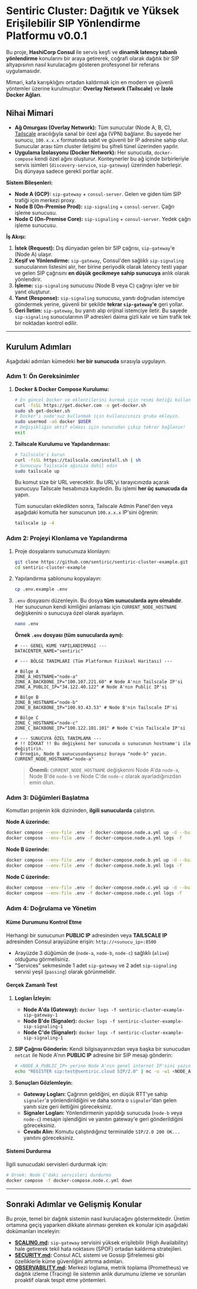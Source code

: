 # Sentiric Cluster: Dağıtık ve Yüksek Erişilebilir SIP Yönlendirme Platformu v0.0.1

Bu proje, **HashiCorp Consul** ile servis keşfi ve **dinamik latency tabanlı yönlendirme** konularını bir araya getirerek, coğrafi olarak dağıtık bir SIP altyapısının nasıl kurulacağını gösteren profesyonel bir referans uygulamasıdır.

Mimari, kafa karışıklığını ortadan kaldırmak için en modern ve güvenli yöntemler üzerine kurulmuştur: **Overlay Network (Tailscale)** ve **İzole Docker Ağları**.

## Nihai Mimari

- **Ağ Omurgası (Overlay Network):** Tüm sunucular (Node A, B, C), [Tailscale](https://tailscale.com/) aracılığıyla sanal bir özel ağa (VPN) bağlanır. Bu sayede her sunucu, `100.x.x.x` formatında sabit ve güvenli bir IP adresine sahip olur. Sunucular arası tüm cluster iletişimi bu şifreli tünel üzerinden yapılır.
- **Uygulama İzolasyonu (Docker Network):** Her sunucuda, `docker-compose` kendi özel ağını oluşturur. Konteynerler bu ağ içinde birbirleriyle servis isimleri (`discovery-service`, `sip-gateway`) üzerinden haberleşir. Dış dünyaya sadece gerekli portlar açılır.

**Sistem Bileşenleri:**
- **Node A (GCP):** `sip-gateway` + `consul-server`. Gelen ve giden tüm SIP trafiği için merkezi proxy.
- **Node B (On-Premise Prod):** `sip-signaling` + `consul-server`. Çağrı işleme sunucusu.
- **Node C (On-Premise Core):** `sip-signaling` + `consul-server`. Yedek çağrı işleme sunucusu.

**İş Akışı:**
1.  **İstek (Request):** Dış dünyadan gelen bir SIP çağrısı, `sip-gateway`'e (Node A) ulaşır.
2.  **Keşif ve Yönlendirme:** `sip-gateway`, Consul'den sağlıklı `sip-signaling` sunucularının listesini alır, her birine periyodik olarak latency testi yapar ve gelen SIP çağrısını **en düşük gecikmeye sahip sunucuya** anlık olarak yönlendirir.
3.  **İşleme:** `sip-signaling` sunucusu (Node B veya C) çağrıyı işler ve bir yanıt oluşturur.
4.  **Yanıt (Response):** `sip-signaling` sunucusu, yanıtı doğrudan istemciye göndermek yerine, güvenli bir şekilde **tekrar `sip-gateway`'e** geri yollar.
5.  **Geri İletim:** `sip-gateway`, bu yanıtı alıp orijinal istemciye iletir. Bu sayede `sip-signaling` sunucularının IP adresleri daima gizli kalır ve tüm trafik tek bir noktadan kontrol edilir.

---

## Kurulum Adımları

Aşağıdaki adımları kümedeki **her bir sunucuda** sırasıyla uygulayın.

### Adım 1: Ön Gereksinimler

1.  **Docker & Docker Compose Kurulumu:**
    ```bash
    # En güncel Docker ve eklentilerini kurmak için resmi betiği kullanın.
    curl -fsSL https://get.docker.com -o get-docker.sh
    sudo sh get-docker.sh
    # Docker'ı sudo'suz kullanmak için kullanıcınızı gruba ekleyin.
    sudo usermod -aG docker $USER
    # Değişikliğin aktif olması için sunucudan çıkıp tekrar bağlanın!
    exit
    ```

2.  **Tailscale Kurulumu ve Yapılandırması:**
    ```bash
    # Tailscale'i kurun
    curl -fsSL https://tailscale.com/install.sh | sh
    # Sunucuyu Tailscale ağınıza dahil edin
    sudo tailscale up
    ```
    Bu komut size bir URL verecektir. Bu URL'yi tarayıcınızda açarak sunucuyu Tailscale hesabınıza kaydedin. Bu işlemi **her üç sunucuda da** yapın.
    
    Tüm sunucuları ekledikten sonra, Tailscale Admin Panel'den veya aşağıdaki komutla her sunucunun `100.x.x.x` IP'sini öğrenin:
    ```bash
    tailscale ip -4
    ```

### Adım 2: Projeyi Klonlama ve Yapılandırma

1.  Proje dosyalarını sunucunuza klonlayın:
    ```bash
    git clone https://github.com/sentiric/sentiric-cluster-example.git
    cd sentiric-cluster-example
    ```
2.  Yapılandırma şablonunu kopyalayın:
    ```bash
    cp .env.example .env
    ```
3.  `.env` dosyasını düzenleyin. Bu dosya **tüm sunucularda aynı olmalıdır**. Her sunucunun kendi kimliğini anlaması için `CURRENT_NODE_HOSTNAME` değişkenini o sunucuya özel olarak ayarlayın.
    ```bash
    nano .env
    ```
    **Örnek `.env` dosyası (tüm sunucularda aynı):**
    ```dotenv
    # --- GENEL KÜME YAPILANDIRMASI ---
    DATACENTER_NAME="sentiric"

    # --- BÖLGE TANIMLARI (Tüm Platformun Fiziksel Haritası) ---

    # Bölge A
    ZONE_A_HOSTNAME="node-a" 
    ZONE_A_BACKBONE_IP="100.107.221.60" # Node A'nın Tailscale IP'si
    ZONE_A_PUBLIC_IP="34.122.40.122" # Node A'nın Public IP'si

    # Bölge B
    ZONE_B_HOSTNAME="node-b"
    ZONE_B_BACKBONE_IP="100.93.43.53" # Node B'nin Tailscale IP'si

    # Bölge C
    ZONE_C_HOSTNAME="node-c"
    ZONE_C_BACKBONE_IP="100.122.101.101" # Node C'nin Tailscale IP'si

    # --- SUNUCUYA ÖZEL TANIMLAMA ---
    # !! DİKKAT !! Bu değişkeni her sunucuda o sunucunun hostname'i ile değiştirin.
    # Örneğin, Node B sunucusundaysanız buraya "node-b" yazın.
    CURRENT_NODE_HOSTNAME="node-a"
    ```
    > **Önemli:** `CURRENT_NODE_HOSTNAME` değişkenini Node A'da `node-a`, Node B'de `node-b` ve Node C'de `node-c` olarak ayarladığınızdan emin olun.

### Adım 3: Düğümleri Başlatma

Komutları projenin kök dizininden, **ilgili sunucularda** çalıştırın.

**Node A üzerinde:**
```bash
docker compose --env-file .env -f docker-compose.node.a.yml up -d --build
docker compose --env-file .env -f docker-compose.node.a.yml logs -f 
```

**Node B üzerinde:**
```bash
docker compose --env-file .env -f docker-compose.node.b.yml up -d --build
docker compose --env-file .env -f docker-compose.node.b.yml logs -f 
```

**Node C üzerinde:**
```bash
docker compose --env-file .env -f docker-compose.node.c.yml up -d --build
docker compose --env-file .env -f docker-compose.node.c.yml logs -f 
```

### Adım 4: Doğrulama ve Yönetim

#### Küme Durumunu Kontrol Etme
Herhangi bir sunucunun **PUBLIC IP** adresinden veya **TAILSCALE IP** adresinden Consul arayüzüne erişin: `http://<sunucu_ip>:8500`

-   Arayüzde 3 düğümün de (`node-a`, `node-b`, `node-c`) sağlıklı (`alive`) olduğunu görmelisiniz.
-   "Services" sekmesinde 1 adet `sip-gateway` ve 2 adet `sip-signaling` servisi yeşil (`passing`) olarak görünmelidir.

#### Gerçek Zamanlı Test
1.  **Logları İzleyin:**
    - **Node A'da (Gateway):** `docker logs -f sentiric-cluster-example-sip-gateway-1`
    - **Node B'de (Signaler):** `docker logs -f sentiric-cluster-example-sip-signaling-1`
    - **Node C'de (Signaler):** `docker logs -f sentiric-cluster-example-sip-signaling-1`

2.  **SIP Çağrısı Gönderin:** Kendi bilgisayarınızdan veya başka bir sunucudan `netcat` ile Node A'nın **PUBLIC IP** adresine bir SIP mesajı gönderin:
    ```bash
    # <NODE_A_PUBLIC_IP> yerine Node A'nın genel internet IP'sini yazın.
    echo "REGISTER sip:test@sentiric.cloud SIP/2.0" | nc -u -w1 <NODE_A_PUBLIC_IP> 5060
    ```
3.  **Sonuçları Gözlemleyin:**
    - **Gateway Logları:** Çağrının geldiğini, en düşük RTT'ye sahip `signaler`'a yönlendirildiğini ve daha sonra o `signaler`'dan gelen yanıtı size geri ilettiğini göreceksiniz.
    - **Signaler Logları:** Yönlendirmenin yapıldığı sunucuda (`node-b` veya `node-c`) mesajın işlendiğini ve yanıtın gateway'e geri gönderildiğini göreceksiniz.
    - **Cevabı Alın:** Komutu çalıştırdığınız terminalde `SIP/2.0 200 OK...` yanıtını göreceksiniz.

#### Sistemi Durdurma
İlgili sunucudaki servisleri durdurmak için:
```bash
# Örnek: Node C'daki servisleri durdurma
docker compose -f docker-compose.node.c.yml down
```

---

## Sonraki Adımlar ve Gelişmiş Konular

Bu proje, temel bir dağıtık sistemin nasıl kurulacağını göstermektedir. Üretim ortamına geçiş yaparken dikkate alınması gereken ek konular için aşağıdaki dokümanları inceleyin:

-   **[SCALING.md](./SCALING.md):** `sip-gateway` servisini yüksek erişilebilir (High Availability) hale getirerek tekil hata noktasını (SPOF) ortadan kaldırma stratejileri.
-   **[SECURITY.md](./SECURITY.md):** Consul ACL sistemi ve Gossip Şifrelemesi gibi özelliklerle küme güvenliğini artırma adımları.
-   **[OBSERVABILITY.md](./OBSERVABILITY.md):** Merkezi loglama, metrik toplama (Prometheus) ve dağıtık izleme (Tracing) ile sistemin anlık durumunu izleme ve sorunları proaktif olarak tespit etme yöntemleri.
